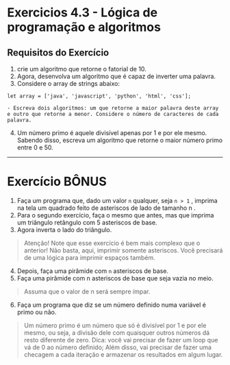 # Exercicios 4.3 - Lógica de programação e algoritmos

## Requisitos do Exercício
1. crie um algoritmo que retorne o fatorial de 10.
2. Agora, desenvolva um algoritmo que é capaz de inverter uma palavra.
3. Considere o array de strings abaixo:
```
let array = ['java', 'javascript', 'python', 'html', 'css'];
```
    - Escreva dois algoritmos: um que retorne a maior palavra deste array e outro que retorne a menor. Considere o número de caracteres de cada palavra.
4. Um número primo é aquele divisível apenas por 1 e por ele mesmo. Sabendo disso, escreva um algoritmo que retorne o maior número primo entre 0 e 50.
___
# Exercício BÔNUS
1. Faça um programa que, dado um valor `n` qualquer, seja `n > 1` , imprima na tela um quadrado feito de asteriscos de lado de tamanho n .
2. Para o segundo exercício, faça o mesmo que antes, mas que imprima um triângulo retângulo com 5 asteriscos de base.
3. Agora inverta o lado do triângulo.
>Atenção! Note que esse exercício é bem mais complexo que o anterior! Não basta, aqui, imprimir somente asteriscos. Você precisará de uma lógica para imprimir espaços também.
4. Depois, faça uma pirâmide com `n` asteriscos de base.
5. Faça uma pirâmide com n asteriscos de base que seja vazia no meio.
>Assuma que o valor de n será sempre ímpar.
6. Faça um programa que diz se um número definido numa variável é primo ou não.
>Um número primo é um número que só é divisível por 1 e por ele mesmo, ou seja, a divisão dele com quaisquer outros números dá resto diferente de zero.
>Dica: você vai precisar de fazer um loop que vá de 0 ao número definido; Além disso, vai precisar de fazer uma checagem a cada iteração e armazenar os resultados em algum lugar.